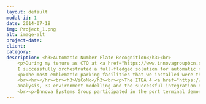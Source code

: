 ```yaml
---
layout: default
modal-id: 1
date: 2014-07-18
img: Project_1.png
alt: image-alt
project-date: 
client: 
category: 
description: <h3>Automatic Number Plate Recognition</h3><br>
    <p>During my tenure as CTO at <a href="https://www.innovagroupbcn.com/" target="_blank">Innova Systems Group</a>, 
    I successfully orchestrated a full-fledged solution for automatic number plate reading. Our dominance in the Spanish market was evident with the deployment of over 2,000 readers across public and private access control, along with traffic monitoring applications.</p>
    <p>The most emblematic parking facilities that we installed were the new terminal T1 Barcelona Airport, the network of car parks BSM (Barcelona Municipal Services) and SABA in Barcelona, the headquarters of Bank of Spain, Iberdrola, Securitas Direct, Sanitas and the parking of the Mexico City International Airport.</p><br><p><b>Deep Learning, Computer Vision, OpenCV, SQL Server, C#, C++, Delphi</b></p>
    <br><hr></hr><br><h3>ViCoMo</h3><br><p>The ITEA 4 <a href="https://itea4.org/project/vicomo.html" target="_blank">ViCoMo</a> (Visual Context Modelling) project set out to find the context of events captured by cameras or image sensors, and model the context so as to establish reliable reasoning about an event.</p><br><p>The ViCoMo work packages produced three main innovations, multi-camera and dynamic
    analysis, 3D environment modelling and the successful integration of new marketing concepts and emerging technologies.</p>
    <br><p>Innova Systems Group participated in the port terminal demonstration, improving the monitoring and tracking techniques of cargo throughout the harbour using vision computing algorithms.</p><br><p><b>Computer Vision, OpenCV, C++</b></p>
---
```

